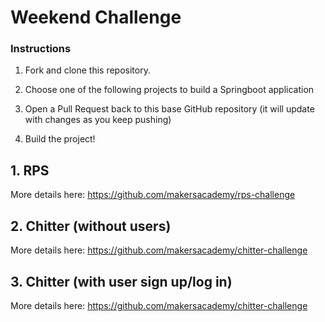 # Weekend Challenge


### Instructions

1. Fork and clone this repository.
2. Choose one of the following projects to build a Springboot application

3. Open a Pull Request back to this base GitHub repository (it will update with changes as you keep pushing)
4. Build the project!


## 1. RPS

More details here: https://github.com/makersacademy/rps-challenge


## 2. Chitter (without users)

More details here: https://github.com/makersacademy/chitter-challenge


## 3. Chitter (with user sign up/log in)

More details here: https://github.com/makersacademy/chitter-challenge
